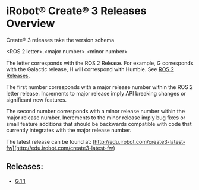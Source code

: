 # iRobot® Create® 3 Releases Overview

Create® 3 releases take the version schema

<ROS 2 letter\>.<major number\>.<minor number\>

The letter corresponds with the ROS 2 Release.
For example, G corresponds with the Galactic release, H will correspond with Humble.
See [ROS 2 Releases](https://docs.ros.org/en/rolling/Releases.html).

The first number corresponds with a major release number within the ROS 2 letter release.
Increments to major release imply API breaking changes or significant new features.

The second number corresponds with a minor release number within the major release number.
Increments to the minor release imply bug fixes or small feature additions that should be backwards compatible with code that currently integrates with the major release number.

The latest release can be found at:
[http://edu.irobot.com/create3-latest-fw](http://edu.irobot.com/create3-latest-fw)

## Releases:

- [G.1.1](../g_1_1)
